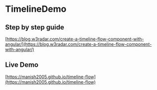 # TimelineDemo

## Step by step guide
[https://blog.w3radar.com/create-a-timeline-flow-component-with-angular/](https://blog.w3radar.com/create-a-timeline-flow-component-with-angular/)

## Live Demo
[https://manish2005.github.io/timeline-flow](https://manish2005.github.io/timeline-flow)
